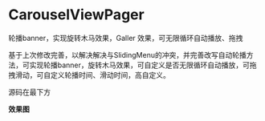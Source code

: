 # CarouselViewPager
轮播banner，实现旋转木马效果，Galler 效果，可无限循环自动播放、拖拽

基于上次修改完善，以解决解决与SlidingMenu的冲突，并完善改写自动轮播方法，可实现轮播banner，旋转木马效果，可自定义是否无限循环自动播放，可拖拽滑动，可自定义轮播时间、滑动时间，高自定义。

源码在最下方

**效果图**

